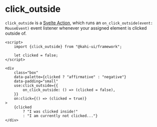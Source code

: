 # click_outside

`click_outside` is a [Svelte Action](https://svelte.dev/docs#use_action), which runs an `on_click_outside(event: MouseEvent)` event listener whenever your assigned element is clicked outside of.

```svelte repl click_outside Preview
<script>
    import {click_outside} from "@kahi-ui/framework";

    let clicked = false;
</script>

<div
    class="box"
    data-palette={clicked ? "affirmative" : "negative"}
    data-padding="small"
    use:click_outside={{
        on_click_outside: () => (clicked = false),
    }}
    on:click={() => (clicked = true)}
>
    {clicked
        ? "I was clicked inside!"
        : "I am currently not clicked..."}
</div>
```

